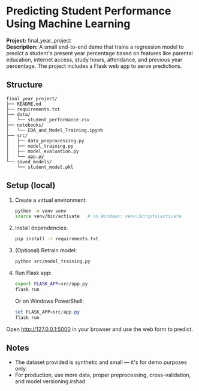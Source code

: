# Predicting Student Performance Using Machine Learning

**Project:** final_year_project  
**Description:** A small end-to-end demo that trains a regression model to predict a student's present year percentage based on features like parental education, internet access, study hours, attendance, and previous year percentage. The project includes a Flask web app to serve predictions.

## Structure

```
final_year_project/
├── README.md
├── requirements.txt
├── data/
│   └── student_performance.csv
├── notebooks/
│   └── EDA_and_Model_Training.ipynb
├── src/
│   ├── data_preprocessing.py
│   ├── model_training.py
│   ├── model_evaluation.py
│   └── app.py
└── saved_models/
    └── student_model.pkl
```

## Setup (local)

1. Create a virtual environment:
   ```bash
   python -m venv venv
   source venv/bin/activate   # on Windows: venv\Scripts\activate
   ```

2. Install dependencies:
   ```bash
   pip install -r requirements.txt
   ```

3. (Optional) Retrain model:
   ```bash
   python src/model_training.py
   ```

4. Run Flask app:
   ```bash
   export FLASK_APP=src/app.py
   flask run
   ```
   Or on Windows PowerShell:
   ```powershell
   set FLASK_APP=src/app.py
   flask run
   ```

Open http://127.0.0.1:5000 in your browser and use the web form to predict.

## Notes
- The dataset provided is synthetic and small — it's for demo purposes only.
- For production, use more data, proper preprocessing, cross-validation, and model versioning.irshad
